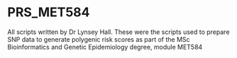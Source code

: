 # PRS_MET584
All scripts written by Dr Lynsey Hall.
These were the scripts used to prepare SNP data to generate polygenic risk scores as part of the MSc Bioinformatics and Genetic Epidemiology degree, module MET584
